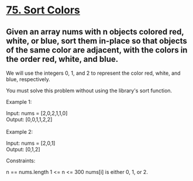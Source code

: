 <h1> <a href = "https://leetcode.com/problems/sort-colors/description/" target = "_blank" >75. Sort Colors</a></h1>

<h2>Given an array nums with n objects colored red, white, or blue, sort them in-place so that objects of the same color are adjacent, with the colors in the order red, white, and blue.</h2>

We will use the integers 0, 1, and 2 to represent the color red, white, and blue, respectively.

You must solve this problem without using the library's sort function.

Example 1:

Input: nums = [2,0,2,1,1,0]
<br>
Output: [0,0,1,1,2,2]
<br><br>
Example 2:

Input: nums = [2,0,1]
<br>
Output: [0,1,2]

Constraints:

n == nums.length
1 <= n <= 300
nums[i] is either 0, 1, or 2.
